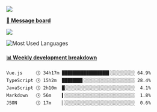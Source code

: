 [![](https://count.getloli.com/get/@SmaIIstars.github.readme)](https://count.getloli.com/)


[**💬 Message board**](https://chat.getloli.com/room/@SmaIIstars.github)

[![](https://chat.getloli.com/room/@SmaIIstars.github/svg?width=600&height=100&limit=20&theme=light&fontSize=14)](https://chat.getloli.com/room/@SmaIIstars.github)


![Most Used Languages](https://github-readme-stats.vercel.app/api/top-langs/?username=SmaIIstars&theme=dark&layout=compact)

<!-- waka-box start -->
#### <a href="https://gist.github.com/e31f5e1b7a15ee54e2fc8fca68aa5e2b" target="_blank">📊 Weekly development breakdown</a>
```text
Vue.js     🕓 34h17m █████████████████▌░░░░░░░░░ 64.9%
TypeScript 🕓 15h2m  ███████▋░░░░░░░░░░░░░░░░░░░ 28.4%
JavaScript 🕓 2h10m  █░░░░░░░░░░░░░░░░░░░░░░░░░░  4.1%
Markdown   🕓 56m    ▍░░░░░░░░░░░░░░░░░░░░░░░░░░  1.8%
JSON       🕓 17m    ▏░░░░░░░░░░░░░░░░░░░░░░░░░░  0.6%
```
<!-- Powered by https://github.com/YouEclipse/waka-box-go . -->
<!-- waka-box end -->
